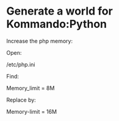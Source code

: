 Generate a world for Kommando:Python
====================================

Increase the php memory:

Open:

/etc/php.ini

Find:

Memory_limit = 8M

Replace by: 

Memory-limit = 16M
